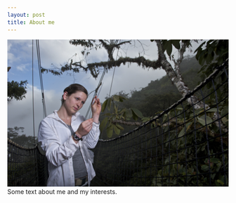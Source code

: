 ```yaml
---
layout: post
title: About me
---
```


<img src="/images/fulls/03.jpg" class="fit image">
Some text about me and my interests. 